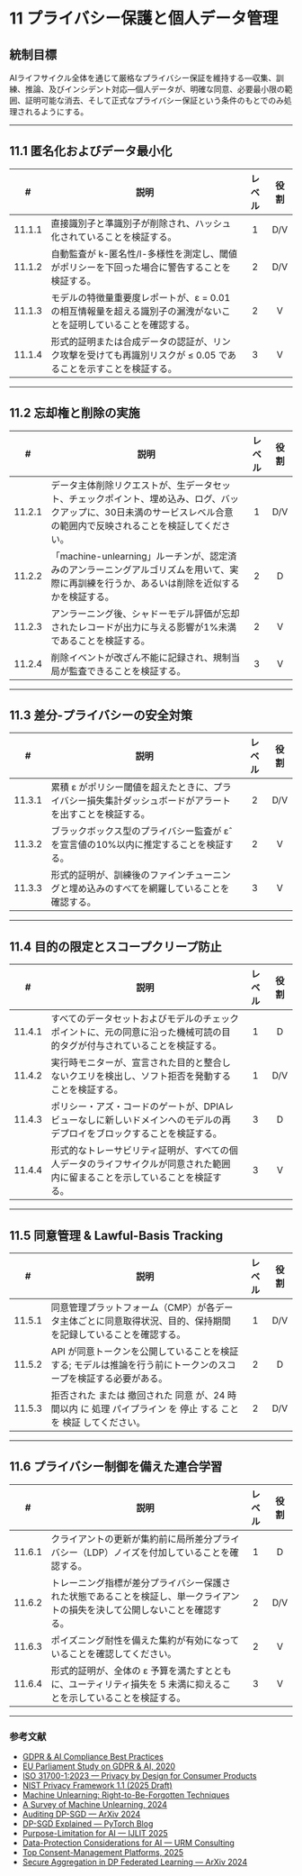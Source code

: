 # 11 プライバシー保護と個人データ管理

## 統制目標

AIライフサイクル全体を通じて厳格なプライバシー保証を維持する—収集、訓練、推論、及びインシデント対応—個人データが、明確な同意、必要最小限の範囲、証明可能な消去、そして正式なプライバシー保証という条件のもとでのみ処理されるようにする。

---

## 11.1 匿名化およびデータ最小化

|   #    | 説明                                                            | レベル | 役割  |
| :----: | ------------------------------------------------------------- | :-: | :-: |
| 11.1.1 | 直接識別子と準識別子が削除され、ハッシュ化されていることを検証する。                            |  1  | D/V |
| 11.1.2 | 自動監査が k-匿名性/l-多様性を測定し、閾値がポリシーを下回った場合に警告することを検証する。             |  2  | D/V |
| 11.1.3 | モデルの特徴量重要度レポートが、ε = 0.01 の相互情報量を超える識別子の漏洩がないことを証明していることを確認する。 |  2  |  V  |
| 11.1.4 | 形式的証明または合成データの認証が、リンク攻撃を受けても再識別リスクが ≤ 0.05 であることを示すことを検証する。   |  3  |  V  |

---

## 11.2 忘却権と削除の実施

|   #    | 説明                                                                                   | レベル | 役割  |
| :----: | ------------------------------------------------------------------------------------ | :-: | :-: |
| 11.2.1 | データ主体削除リクエストが、生データセット、チェックポイント、埋め込み、ログ、バックアップに、30日未満のサービスレベル合意の範囲内で反映されることを検証してください。 |  1  | D/V |
| 11.2.2 | 「machine-unlearning」ルーチンが、認定済みのアンラーニングアルゴリズムを用いて、実際に再訓練を行うか、あるいは削除を近似するかを検証する。       |  2  |  D  |
| 11.2.3 | アンラーニング後、シャドーモデル評価が忘却されたレコードが出力に与える影響が1%未満であることを検証する。                                |  2  |  V  |
| 11.2.4 | 削除イベントが改ざん不能に記録され、規制当局が監査できることを検証する。                                                 |  3  |  V  |

---

## 11.3 差分-プライバシーの安全対策

|   #    | 説明                                                    | レベル | 役割  |
| :----: | ----------------------------------------------------- | :-: | :-: |
| 11.3.1 | 累積 ε がポリシー閾値を超えたときに、プライバシー損失集計ダッシュボードがアラートを出すことを検証する。 |  2  | D/V |
| 11.3.2 | ブラックボックス型のプライバシー監査が ε̂ を宣言値の10%以内に推定することを検証する。        |  2  |  V  |
| 11.3.3 | 形式的証明が、訓練後のファインチューニングと埋め込みのすべてを網羅していることを確認する。         |  3  |  V  |

---

## 11.4 目的の限定とスコープクリープ防止

|   #    | 説明                                                             | レベル | 役割  |
| :----: | -------------------------------------------------------------- | :-: | :-: |
| 11.4.1 | すべてのデータセットおよびモデルのチェックポイントに、元の同意に沿った機械可読の目的タグが付与されていることを検証する。   |  1  |  D  |
| 11.4.2 | 実行時モニターが、宣言された目的と整合しないクエリを検出し、ソフト拒否を発動することを検証する。               |  1  | D/V |
| 11.4.3 | ポリシー・アズ・コードのゲートが、DPIAレビューなしに新しいドメインへのモデルの再デプロイをブロックすることを検証する。  |  3  |  D  |
| 11.4.4 | 形式的なトレーサビリティ証明が、すべての個人データのライフサイクルが同意された範囲内に留まることを示していることを検証する。 |  3  |  V  |

---

## 11.5 同意管理 & Lawful-Basis Tracking

|   #    | 説明                                                               | レベル | 役割  |
| :----: | ---------------------------------------------------------------- | :-: | :-: |
| 11.5.1 | 同意管理プラットフォーム（CMP）が各データ主体ごとに同意取得状況、目的、保持期間を記録していることを確認する。         |  1  | D/V |
| 11.5.2 | API が同意トークンを公開していることを検証する; モデルは推論を行う前にトークンのスコープを検証する必要がある。       |  2  |  D  |
| 11.5.3 | 拒否された または 撤回された 同意 が、24 時間以内 に 処理 パイプライン を 停止 する こと を 検証 してください。 |  2  | D/V |

---

## 11.6 プライバシー制御を備えた連合学習

|   #    | 説明                                                             | レベル | 役割  |
| :----: | -------------------------------------------------------------- | :-: | :-: |
| 11.6.1 | クライアントの更新が集約前に局所差分プライバシー（LDP）ノイズを付加していることを確認する。                |  1  |  D  |
| 11.6.2 | トレーニング指標が差分プライバシー保護された状態であることを検証し、単一クライアントの損失を決して公開しないことを確認する。 |  2  | D/V |
| 11.6.3 | ポイズニング耐性を備えた集約が有効になっていることを確認してください。                            |  2  |  V  |
| 11.6.4 | 形式的証明が、全体の ε 予算を満たすとともに、ユーティリティ損失を 5 未満に抑えることを示していることを検証する。    |  3  |  V  |

---

### 参考文献

* [GDPR & AI Compliance Best Practices](https://www.exabeam.com/explainers/gdpr-compliance/the-intersection-of-gdpr-and-ai-and-6-compliance-best-practices/)
* [EU Parliament Study on GDPR & AI, 2020](https://www.europarl.europa.eu/RegData/etudes/STUD/2020/641530/EPRS_STU%282020%29641530_EN.pdf)
* [ISO 31700-1:2023 — Privacy by Design for Consumer Products](https://www.iso.org/standard/84977.html)
* [NIST Privacy Framework 1.1 (2025 Draft)](https://www.nist.gov/privacy-framework)
* [Machine Unlearning: Right-to-Be-Forgotten Techniques](https://www.kaggle.com/code/tamlhp/machine-unlearning-the-right-to-be-forgotten)
* [A Survey of Machine Unlearning, 2024](https://arxiv.org/html/2209.02299v6)
* [Auditing DP-SGD — ArXiv 2024](https://arxiv.org/html/2405.14106v4)
* [DP-SGD Explained — PyTorch Blog](https://medium.com/pytorch/differential-privacy-series-part-1-dp-sgd-algorithm-explained-12512c3959a3)
* [Purpose-Limitation for AI — IJLIT 2025](https://academic.oup.com/ijlit/article/doi/10.1093/ijlit/eaaf003/8121663)
* [Data-Protection Considerations for AI — URM Consulting](https://www.urmconsulting.com/blog/data-protection-considerations-for-artificial-intelligence-ai)
* [Top Consent-Management Platforms, 2025](https://www.enzuzo.com/blog/best-consent-management-platforms)
* [Secure Aggregation in DP Federated Learning — ArXiv 2024](https://arxiv.org/abs/2407.19286)

